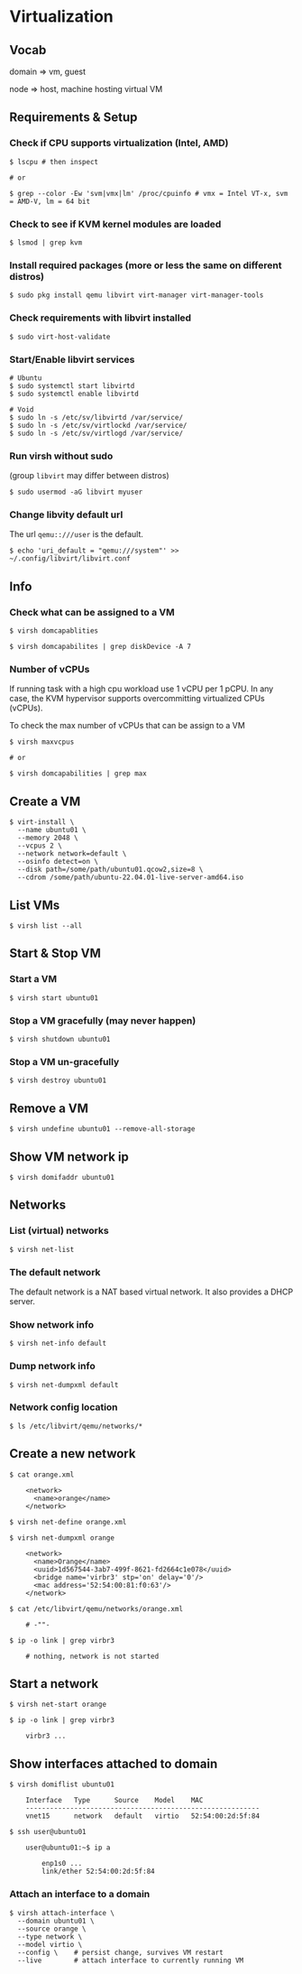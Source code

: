 # Virtualization

## Vocab

domain => vm, guest

node => host, machine hosting virtual VM

## Requirements & Setup

### Check if CPU supports virtualization (Intel, AMD)
```
$ lscpu # then inspect

# or

$ grep --color -Ew 'svm|vmx|lm' /proc/cpuinfo # vmx = Intel VT-x, svm = AMD-V, lm = 64 bit
```
### Check to see if KVM kernel modules are loaded
```
$ lsmod | grep kvm
```

### Install required packages (more or less the same on different distros)
```
$ sudo pkg install qemu libvirt virt-manager virt-manager-tools 
```

### Check requirements with libvirt installed
```
$ sudo virt-host-validate
```

### Start/Enable libvirt services
```
# Ubuntu
$ sudo systemctl start libvirtd
$ sudo systemctl enable libvirtd

# Void
$ sudo ln -s /etc/sv/libvirtd /var/service/
$ sudo ln -s /etc/sv/virtlockd /var/service/
$ sudo ln -s /etc/sv/virtlogd /var/service/
```

### Run virsh without sudo

(group `libvirt` may differ between distros)

```
$ sudo usermod -aG libvirt myuser
```

### Change libvity default url 

The url `qemu::///user` is the default.

```
$ echo 'uri_default = "qemu:///system"' >> ~/.config/libvirt/libvirt.conf
```

## Info

### Check what can be assigned to a VM
```
$ virsh domcapablities

$ virsh domcapabilites | grep diskDevice -A 7
```

### Number of vCPUs

If running task with a high cpu workload use 1 vCPU per 1 pCPU. In any case, the KVM hypervisor supports overcommitting virtualized CPUs (vCPUs). 

To check the max number of vCPUs that can be assign to a VM
```
$ virsh maxvcpus

# or

$ virsh domcapabilities | grep max
```

## Create a VM
```
$ virt-install \
  --name ubuntu01 \
  --memory 2048 \
  --vcpus 2 \
  --network network=default \
  --osinfo detect=on \
  --disk path=/some/path/ubuntu01.qcow2,size=8 \
  --cdrom /some/path/ubuntu-22.04.01-live-server-amd64.iso
```
## List VMs
```
$ virsh list --all
```
## Start & Stop VM

### Start a VM
```
$ virsh start ubuntu01
```

### Stop a VM gracefully (may never happen)
```
$ virsh shutdown ubuntu01
```

### Stop a VM un-gracefully
```
$ virsh destroy ubuntu01
```
## Remove a VM
```
$ virsh undefine ubuntu01 --remove-all-storage
```
## Show VM network ip
```
$ virsh domifaddr ubuntu01
```
## Networks

### List (virtual) networks
```
$ virsh net-list
```
### The default network

The default network is a NAT based virtual network. It also provides a DHCP server.

### Show network info
```
$ virsh net-info default
```
### Dump network info
```
$ virsh net-dumpxml default
```
### Network config location
```
$ ls /etc/libvirt/qemu/networks/*
```
## Create a new network
```
$ cat orange.xml

    <network>
      <name>orange</name>
    </network>

$ virsh net-define orange.xml

$ virsh net-dumpxml orange

    <network>
      <name>Orange</name>
      <uuid>1d567544-3ab7-499f-8621-fd2664c1e078</uuid>  
      <bridge name='virbr3' stp='on' delay='0'/>
      <mac address='52:54:00:81:f0:63'/>
    </network>
    
$ cat /etc/libvirt/qemu/networks/orange.xml
  
    # -""-
  
$ ip -o link | grep virbr3

    # nothing, network is not started
```

## Start a network
```
$ virsh net-start orange

$ ip -o link | grep virbr3

    virbr3 ...
```

## Show interfaces attached to domain
```
$ virsh domiflist ubuntu01
 
    Interface   Type      Source    Model    MAC
    ----------------------------------------------------------
    vnet15      network   default   virtio   52:54:00:2d:5f:84
 
$ ssh user@ubuntu01

    user@ubuntu01:~$ ip a

        enp1s0 ...
        link/ether 52:54:00:2d:5f:84
```

### Attach an interface to a domain
```
$ virsh attach-interface \
  --domain ubuntu01 \
  --source orange \
  --type network \
  --model virtio \
  --config \    # persist change, survives VM restart
  --live        # attach interface to currently running VM
```
